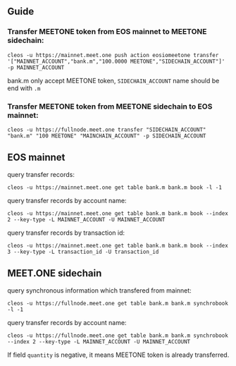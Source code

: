 
## Guide
### Transfer MEETONE token from EOS mainnet to MEETONE sidechain:
```
cleos -u https://mainnet.meet.one push action eosiomeetone transfer '["MAINNET_ACCOUNT","bank.m","100.0000 MEETONE","SIDECHAIN_ACCOUNT"]' -p MAINNET_ACCOUNT
```
bank.m only accept MEETONE token, `SIDECHAIN_ACCOUNT` name should be end with `.m`

### Transfer MEETONE token from MEETONE sidechain to EOS mainnet:
```
cleos -u https://fullnode.meet.one transfer "SIDECHAIN_ACCOUNT" "bank.m" "100 MEETONE" "MAINCHAIN_ACCOUNT" -p SIDECHAIN_ACCOUNT
```

## EOS mainnet

query transfer records:
```
cleos -u https://mainnet.meet.one get table bank.m bank.m book -l -1
```

query transfer records by account name:
```
cleos -u https://mainnet.meet.one get table bank.m bank.m book --index 2 --key-type -L MAINNET_ACCOUNT -U MAINNET_ACCOUNT
```

query transfer records by transaction id:
```
cleos -u https://mainnet.meet.one get table bank.m bank.m book --index 3 --key-type -L transaction_id -U transaction_id
```

## MEET.ONE sidechain

query synchronous information which transfered from mainnet:
```
cleos -u https://fullnode.meet.one get table bank.m bank.m synchrobook -l -1
```

query transfer records by account name:
```
cleos -u https://fullnode.meet.one get table bank.m bank.m synchrobook --index 2 --key-type -L MAINNET_ACCOUNT -U MAINNET_ACCOUNT
```
If field `quantity` is negative, it means MEETONE token is already transferred.
